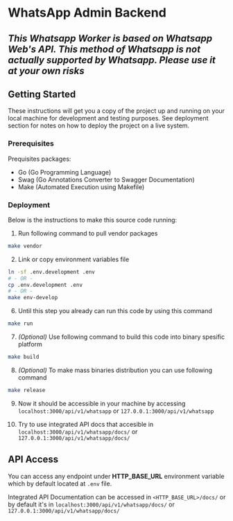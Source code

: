 # WhatsApp Admin Backend

## _This Whatsapp Worker is based on Whatsapp Web's API. This method of Whatsapp is not actually supported by Whatsapp. Please use it at your own risks_

## Getting Started

These instructions will get you a copy of the project up and running on your local machine for development and testing purposes.
See deployment section for notes on how to deploy the project on a live system.

### Prerequisites

Prequisites packages:

- Go (Go Programming Language)
- Swag (Go Annotations Converter to Swagger Documentation)
- Make (Automated Execution using Makefile)

### Deployment

Below is the instructions to make this source code running:

1. Run following command to pull vendor packages

```sh
make vendor
```

2. Link or copy environment variables file

```sh
ln -sf .env.development .env
# - OR -
cp .env.development .env
# - OR -
make env-develop
```

6. Until this step you already can run this code by using this command

```sh
make run
```

7. _(Optional)_ Use following command to build this code into binary spesific platform

```sh
make build
```

8. _(Optional)_ To make mass binaries distribution you can use following command

```sh
make release
```

9. Now it should be accessible in your machine by accessing `localhost:3000/api/v1/whatsapp` or `127.0.0.1:3000/api/v1/whatsapp`

10. Try to use integrated API docs that accesible in `localhost:3000/api/v1/whatsapp/docs/` or `127.0.0.1:3000/api/v1/whatsapp/docs/`

## API Access

You can access any endpoint under **HTTP_BASE_URL** environment variable which by default located at `.env` file.

Integrated API Documentation can be accessed in `<HTTP_BASE_URL>/docs/` or by default it's in `localhost:3000/api/v1/whatsapp/docs/` or `127.0.0.1:3000/api/v1/whatsapp/docs/`
